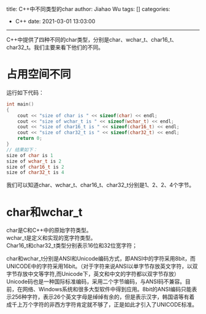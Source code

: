 title: C++中不同类型的char
author: Jiahao Wu
tags: []
categories:
  - C++
date: 2021-03-01 13:03:00
---
C++中提供了四种不同的char类型，分别是char、wchar_t、char16_t、char32_t。我们主要来看下他们的不同。

# 占用空间不同

运行如下代码：
```C++
int main()
{
    cout << "size of char is " << sizeof(char) << endl;
    cout << "size of wchar_t is " << sizeof(wchar_t) << endl;
    cout << "size of char16_t is " << sizeof(char16_t) << endl;
    cout << "size of char32_t is " << sizeof(char32_t) << endl;
    return 0;
}
// 结果如下：
size of char is 1
size of wchar_t is 2
size of char16_t is 2
size of char32_t is 4
```
我们可以知道char、wchar_t、char16_t、char32_t分别是1、2、2、4个字节。  

# char和wchar_t

char是C和C++中的原始字符类型。  
wchar_t是定义和实现的宽字符类型。  
Char16_t和char32_t类型分别表示16位和32位宽字符；

char和wchar_t分别是ANSI和Unicode编码方式，即ANSI中的字符采用8bit，而UNICODE中的字符采用16bit。（对于字符来说ANSI以单字节存放英文字符，以双字节存放中文等字符,而Unicode下，英文和中文的字符都以双字节存放）Unicode码也是一种国际标准编码，采用二个字节编码，与ANSI码不兼容。目前，在网络、Windows系统和很多大型软件中得到应用。8bit的ANSI编码只能表示256种字符，表示26个英文字母是绰绰有余的，但是表示汉字，韩国语等有着成千上万个字符的非西方字符肯定就不够了，正是如此才引入了UNICODE标准。  

